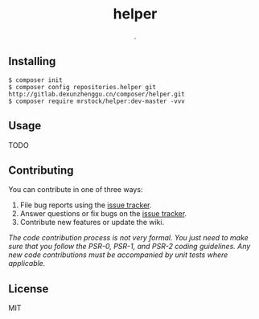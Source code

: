 <h1 align="center"> helper </h1>

<p align="center"> .</p>

## Installing

```shell
$ composer init
$ composer config repositories.helper git http://gitlab.dexunzhenggu.cn/composer/helper.git
$ composer require mrstock/helper:dev-master -vvv
```

## Usage

TODO

## Contributing

You can contribute in one of three ways:

1. File bug reports using the [issue tracker](https://github.com/mrstock/helper/issues).
2. Answer questions or fix bugs on the [issue tracker](https://github.com/mrstock/helper/issues).
3. Contribute new features or update the wiki.

_The code contribution process is not very formal. You just need to make sure that you follow the PSR-0, PSR-1, and
PSR-2 coding guidelines. Any new code contributions must be accompanied by unit tests where applicable._

## License

MIT
